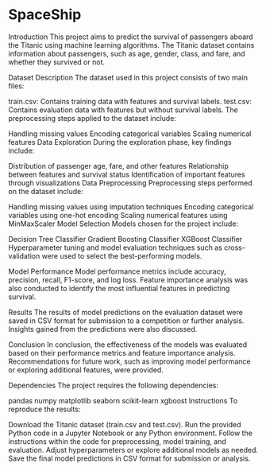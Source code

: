 # SpaceShip

Introduction
This project aims to predict the survival of passengers aboard the Titanic using machine learning algorithms. The Titanic dataset contains information about passengers, such as age, gender, class, and fare, and whether they survived or not.

Dataset Description
The dataset used in this project consists of two main files:

train.csv: Contains training data with features and survival labels.
test.csv: Contains evaluation data with features but without survival labels.
The preprocessing steps applied to the dataset include:

Handling missing values
Encoding categorical variables
Scaling numerical features
Data Exploration
During the exploration phase, key findings include:

Distribution of passenger age, fare, and other features
Relationship between features and survival status
Identification of important features through visualizations
Data Preprocessing
Preprocessing steps performed on the dataset include:

Handling missing values using imputation techniques
Encoding categorical variables using one-hot encoding
Scaling numerical features using MinMaxScaler
Model Selection
Models chosen for the project include:

Decision Tree Classifier
Gradient Boosting Classifier
XGBoost Classifier
Hyperparameter tuning and model evaluation techniques such as cross-validation were used to select the best-performing models.

Model Performance
Model performance metrics include accuracy, precision, recall, F1-score, and log loss. Feature importance analysis was also conducted to identify the most influential features in predicting survival.

Results
The results of model predictions on the evaluation dataset were saved in CSV format for submission to a competition or further analysis. Insights gained from the predictions were also discussed.

Conclusion
In conclusion, the effectiveness of the models was evaluated based on their performance metrics and feature importance analysis. Recommendations for future work, such as improving model performance or exploring additional features, were provided.

Dependencies
The project requires the following dependencies:

pandas
numpy
matplotlib
seaborn
scikit-learn
xgboost
Instructions
To reproduce the results:

Download the Titanic dataset (train.csv and test.csv).
Run the provided Python code in a Jupyter Notebook or any Python environment.
Follow the instructions within the code for preprocessing, model training, and evaluation.
Adjust hyperparameters or explore additional models as needed.
Save the final model predictions in CSV format for submission or analysis.
